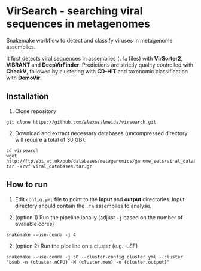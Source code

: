 # VirSearch - searching viral sequences in metagenomes

Snakemake workflow to detect and classify viruses in metagenome assemblies.

It first detects viral sequences in assemblies (`.fa` files) with <b>VirSorter2</b>, <b>VIBRANT</b> and <b>DeepVirFinder</b>. Predictions are strictly quality controlled with <b>CheckV</b>, followed by clustering with <b>CD-HIT</b> and taxonomic classification with <b>DemoVir</b>.

## Installation

1. Clone repository
```
git clone https://github.com/alexmsalmeida/virsearch.git
```

2. Download and extract necessary databases (uncompressed directory will require a total of 30 GB).

```
cd virsearch
wget http://ftp.ebi.ac.uk/pub/databases/metagenomics/genome_sets/viral_databases.tar.gz
tar -xzvf viral_databases.tar.gz
```

## How to run

1. Edit `config.yml` file to point to the <b>input</b> and <b>output</b> directories. Input directory should contain the `.fa` assemblies to analyse.

2. (option 1) Run the pipeline locally (adjust `-j` based on the number of available cores)
```
snakemake --use-conda -j 4
```
2. (option 2) Run the pipeline on a cluster (e.g., LSF)
```
snakemake --use-conda -j 50 --cluster-config cluster.yml --cluster "bsub -n {cluster.nCPU} -M {cluster.mem} -o {cluster.output}"
```
